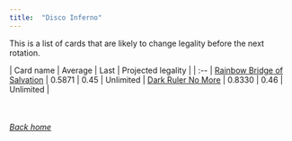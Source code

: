 ```yaml
---
title:  "Disco Inferno"
---
```


This is a list of cards that are likely to change legality before the next rotation.

| Card name | Average | Last | Projected legality |
| :-- |
[Rainbow Bridge of Salvation](https://db.ygoprodeck.com/card/?search=Rainbow%20Bridge%20of%20Salvation) | 0.5871 | 0.45 | Unlimited |
[Dark Ruler No More](https://db.ygoprodeck.com/card/?search=Dark%20Ruler%20No%20More) | 0.8330 | 0.46 | Unlimited |

<br>

###### [Back home](index)